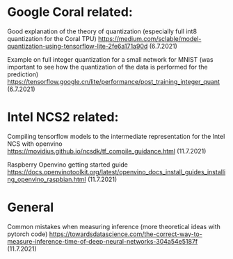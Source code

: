 # Google Coral related:
Good explanation of the theory of quantization (especially full int8 quantization for the Coral TPU)
https://medium.com/sclable/model-quantization-using-tensorflow-lite-2fe6a171a90d
(6.7.2021)

Example on full integer quantization for a small network for MNIST (was important to see how the quantization of the data is performed for the prediction)
https://tensorflow.google.cn/lite/performance/post_training_integer_quant
(6.7.2021)

# Intel NCS2 related:
Compiling tensorflow models to the intermediate representation for the Intel NCS with openvino
https://movidius.github.io/ncsdk/tf_compile_guidance.html
(11.7.2021)

Raspberry Openvino getting started guide
https://docs.openvinotoolkit.org/latest/openvino_docs_install_guides_installing_openvino_raspbian.html
(11.7.2021)

# General
Common mistakes when measuring inference (more theoretical ideas with pytorch code)
https://towardsdatascience.com/the-correct-way-to-measure-inference-time-of-deep-neural-networks-304a54e5187f
(11.7.2021)
